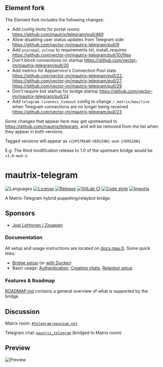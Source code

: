 ## Element fork

The Element fork includes the following changes:
 - Add config limits for portal rooms https://github.com/mautrix/telegram/pull/469
 - Allow disabling user status updates from Telegram side https://github.com/vector-im/mautrix-telegram/pull/9
 - Add `psycopg2`, `uvloop` to requirements.txt, install_requires https://github.com/vector-im/mautrix-telegram/pull/10/files
 - Don't block connections on startup https://github.com/vector-im/mautrix-telegram/pull/20
 - Add metrics for Appservice's Connection Pool stats https://github.com/vector-im/mautrix-telegram/pull/22, https://github.com/vector-im/mautrix-telegram/pull/27, https://github.com/vector-im/mautrix-telegram/pull/29
 - Don't require bot startup for bridge startup https://github.com/vector-im/mautrix-telegram/pull/24
 - Add `telegram.liveness_timeout` config to change `/_matrix/mau/live` when Telegram connections are no longer being received https://github.com/vector-im/mautrix-telegram/pull/23

Some changes that appear here may get upstreamed to https://github.com/mautrix/telegram, and will be removed from
the list when they appear in both versions.

Tagged versions will appear as `v{UPSTREAM-VERSION}-mod-{VERSION}`

E.g. The third modification release to 1.0 of the upstream bridge would be `v1.0-mod-3`.

# mautrix-telegram
![Languages](https://img.shields.io/github/languages/top/mautrix/telegram.svg)
[![License](https://img.shields.io/github/license/mautrix/telegram.svg)](LICENSE)
[![Release](https://img.shields.io/github/release/mautrix/telegram/all.svg)](https://github.com/mautrix/telegram/releases)
[![GitLab CI](https://mau.dev/mautrix/telegram/badges/master/pipeline.svg)](https://mau.dev/mautrix/telegram/container_registry)
[![Code style](https://img.shields.io/badge/code%20style-black-000000.svg)](https://github.com/psf/black)
[![Imports](https://img.shields.io/badge/%20imports-isort-%231674b1?style=flat&labelColor=ef8336)](https://pycqa.github.io/isort/)

A Matrix-Telegram hybrid puppeting/relaybot bridge.
## Sponsors
* [Joel Lehtonen / Zouppen](https://github.com/zouppen)

### Documentation
All setup and usage instructions are located on
[docs.mau.fi](https://docs.mau.fi/bridges/python/telegram/index.html).
Some quick links:

* [Bridge setup](https://docs.mau.fi/bridges/python/setup/index.html?bridge=telegram)
  (or [with Docker](https://docs.mau.fi/bridges/python/setup/docker.html?bridge=telegram))
* Basic usage: [Authentication](https://docs.mau.fi/bridges/python/telegram/authentication.html),
  [Creating chats](https://docs.mau.fi/bridges/python/telegram/creating-and-managing-chats.html),
  [Relaybot setup](https://docs.mau.fi/bridges/python/telegram/relay-bot.html)

### Features & Roadmap
[ROADMAP.md](https://github.com/mautrix/telegram/blob/master/ROADMAP.md)
contains a general overview of what is supported by the bridge.

## Discussion
Matrix room: [`#telegram:maunium.net`](https://matrix.to/#/#telegram:maunium.net)

Telegram chat: [`mautrix_telegram`](https://t.me/mautrix_telegram) (bridged to Matrix room)

## Preview
![Preview](preview.png)
